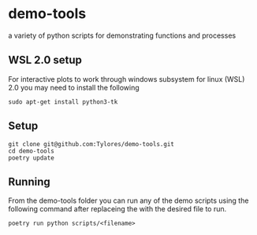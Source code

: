 # demo-tools
a variety of python scripts for demonstrating functions and processes

## WSL 2.0 setup

For interactive plots to work through windows subsystem for linux (WSL) 2.0 you may need to install the following

```shell
sudo apt-get install python3-tk
```


## Setup

```shell
git clone git@github.com:Tylores/demo-tools.git
cd demo-tools
poetry update
```

## Running

From the demo-tools folder you can run any of the demo scripts using the following command after replaceing the **<filename>** with the desired file to run.

```shell
poetry run python scripts/<filename>
```
